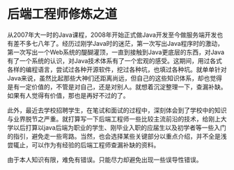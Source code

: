 # 后端工程师修炼之道

从2007年大一时的Java课程，2008年开始正式做Java开发至今做服务端开发也有差不多七八年了。经历过刚学Java时的迷茫，第一次写出Java程序时的激动，第一次写出一个Web系统的醍醐灌顶，一直到接触到Java更底层的东西，对Java有了一个系统的认识，对Java技术体系有了一个宏观的感受。这期间，用过各式各样的编程语言，尝试过各种开源软件，挖过各种坑，也填过各种坑。就单单针对Java来说，虽然比起那些大神们还距离尚远，但自己的这些知识体系，却也觉得是有一定价值的，不管是对自己，还是对别人。就想着沉淀整理一下，查漏补缺。如果有人觉得有价值，那也是再好不过的了。

此外，最近去学校招聘学生，在笔试和面试的过程中，深刻体会到了学校中的知识与业界脱节之严重。就打算写一下后端工程师一些比较主流前沿的技术，给刚上大学以后打算以java后端为职业的学生、刚毕业入职的应届生以及初学者等一些入门的指引，避免走一些弯路。当然，也会选择某些关键部分以重点介绍，并不全是浅尝辄止，可以作为有经验的后端工程师查漏补缺的资料。

由于本人知识有限，难免有错误。只能尽力却避免出现一些误导性错误。
